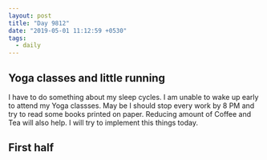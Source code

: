 ```yaml
---
layout: post
title: "Day 9812"
date: "2019-05-01 11:12:59 +0530"
tags:
  - daily
---
```


## Yoga classes and little running

I have to do something about my sleep cycles. I am unable to wake up early to
attend my Yoga classses. May be I should stop every work by 8 PM and try to read
some books printed on paper. Reducing amount of Coffee and Tea will also help. I
will try to implement this things today.


## First half
